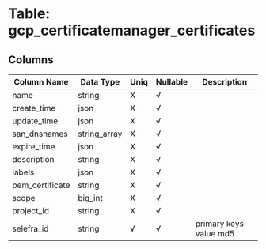 # Table: gcp_certificatemanager_certificates

## Columns 

|  Column Name   |  Data Type  | Uniq | Nullable | Description | 
|  ----  | ----  | ----  | ----  | ---- | 
| name | string | X | √ |  | 
| create_time | json | X | √ |  | 
| update_time | json | X | √ |  | 
| san_dnsnames | string_array | X | √ |  | 
| expire_time | json | X | √ |  | 
| description | string | X | √ |  | 
| labels | json | X | √ |  | 
| pem_certificate | string | X | √ |  | 
| scope | big_int | X | √ |  | 
| project_id | string | X | √ |  | 
| selefra_id | string | √ | √ | primary keys value md5 | 


